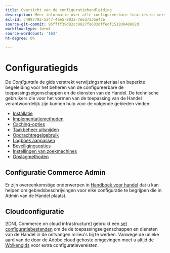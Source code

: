 ```yaml
---
title: Overzicht van de configuratiehandleiding
description: Meer informatie over alle configureerbare functies en services voor uw Adobe Commerce- of Magento Open Source-toepassing.
exl-id: c4997792-5a47-4ae5-903a-7e5d7235e42e
source-git-commit: 95ffff39d82cc9027fa633dffedf15193040802d
workflow-type: tm+mt
source-wordcount: '163'
ht-degree: 0%

---
```


# Configuratiegids

De _Configuratie_ de gids verstrekt verwijzingsmateriaal en beperkte begeleiding voor het beheren van de configureerbare de toepassingseigenschappen en de diensten van de Handel. De technische gebruikers die voor het vormen van de toepassing van de Handel verantwoordelijk zijn kunnen hulp voor de volgende gebieden vinden:

- [Installatie](../configuration/bootstrap/initialization.md)
- [Implementatiemethoden](../configuration/deployment/overview.md)
- [Caching-opties](../configuration/cache/caching-overview.md)
- [Taakbeheer uitsnijden](../configuration/cron/custom-cron.md)
- [Opdrachtregelgebruik](../configuration/cli/config-cli.md)
- [Logboek aanpassen](../configuration/logs/custom-logging.md)
- [Beveiligingsopties](../configuration/security/overview.md)
- [Instellingen van zoekmachines](../configuration/search/configure-search-engine.md)
- [Opslagmethoden](../configuration/storage/memcached.md)

## Configuratie Commerce Admin

Er zijn overeenkomstige onderwerpen in [Handboek voor handel](https://docs.magento.com/user-guide/stores/configuration.html) dat u kan helpen om gebiedsbeschrijvingen voor elke configuratie te begrijpen die in Admin van de Handel plaatst.

## Cloudconfiguratie

[!DNL Commerce on cloud infrastructure] gebruikt een [set configuratiebestanden](https://experienceleague.adobe.com/docs/commerce-cloud-service/user-guide/configure/overview.html) om de de toepassingseigenschappen en diensten van de Handel in de ontvangen milieu&#39;s bij te werken. Vanwege de unieke aard van de door de Adobe cloud gehoste omgevingen moet u altijd de [Wolkengids](https://experienceleague.adobe.com/docs/commerce-cloud-service/user-guide/overview.html) voor extra configuratievereisten.
